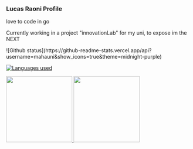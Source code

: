### Lucas Raoni Profile

love to code in go 

Currently working in a project "innovationLab"
for my uni, to expose im the NEXT


<div>
![Github status](https://github-readme-stats.vercel.app/api?username=mahauni&show_icons=true&theme=midnight-purple)

[![Languages used](https://github-readme-stats.vercel.app/api/top-langs/?username=mahauni&layout=compact&hide=html,css)](https://github.com/anuraghazra/github-readme-stats)
</div>


<div>
<a href="https://github.com/mahauni">
<img height="180em" src="https://github-readme-stats.vercel.app/api/top-langs/?username=mahauni&layout=compact&langs_count=7&theme=dracula"/>
<img height="180em" src="https://github-readme-stats.vercel.app/api?username=mahauni&show_icons=true&theme=dracula&include_all_commits=true&count_private=true"/>
</div>
